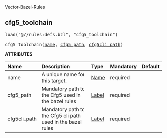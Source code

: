 Vector-Bazel-Rules

<a id="cfg5_toolchain"></a>

## cfg5_toolchain

<pre>
load("@//rules:defs.bzl", "cfg5_toolchain")

cfg5_toolchain(<a href="#cfg5_toolchain-name">name</a>, <a href="#cfg5_toolchain-cfg5_path">cfg5_path</a>, <a href="#cfg5_toolchain-cfg5cli_path">cfg5cli_path</a>)
</pre>



**ATTRIBUTES**


| Name  | Description | Type | Mandatory | Default |
| :------------- | :------------- | :------------- | :------------- | :------------- |
| <a id="cfg5_toolchain-name"></a>name |  A unique name for this target.   | <a href="https://bazel.build/concepts/labels#target-names">Name</a> | required |  |
| <a id="cfg5_toolchain-cfg5_path"></a>cfg5_path |  Mandatory path to the Cfg5 used in the bazel rules   | <a href="https://bazel.build/concepts/labels">Label</a> | required |  |
| <a id="cfg5_toolchain-cfg5cli_path"></a>cfg5cli_path |  Mandatory path to the Cfg5 cli path used in the bazel rules   | <a href="https://bazel.build/concepts/labels">Label</a> | required |  |
